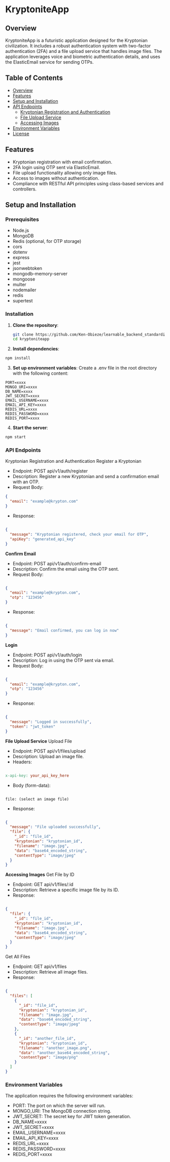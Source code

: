# KryptoniteApp

## Overview

KryptoniteApp is a futuristic application designed for the Kryptonian civilization. It includes a robust authentication system with two-factor authentication (2FA) and a file upload service that handles image files. The application leverages voice and biometric authentication details, and uses the ElasticEmail service for sending OTPs.

## Table of Contents

- [Overview](#overview)
- [Features](#features)
- [Setup and Installation](#setup-and-installation)
- [API Endpoints](#api-endpoints)
  - [Kryptonian Registration and Authentication](#kryptonian-registration-and-authentication)
  - [File Upload Service](#file-upload-service)
  - [Accessing Images](#accessing-images)
- [Environment Variables](#environment-variables)
- [License](#license)

## Features

- Kryptonian registration with email confirmation.
- 2FA login using OTP sent via ElasticEmail.
- File upload functionality allowing only image files.
- Access to images without authentication.
- Compliance with RESTful API principles using class-based services and controllers.

## Setup and Installation

### Prerequisites

- Node.js
- MongoDB
- Redis (optional, for OTP storage)
- cors
- dotenv
- express
- jest
- jsonwebtoken
- mongodb-memory-server
- mongoose
- multer
- nodemailer
- redis
- supertest

### Installation

1. **Clone the repository**:
   ```bash
   git clone https://github.com/Ken-Obieze/learnable_backend_standardisation_test.git
   cd kryptoniteapp
   ```

2. **Install dependencies**:

```bash
npm install
```

3. **Set up environment variables**:
Create a .env file in the root directory with the following content:

```env
PORT=xxxx
MONGO_URI=xxxx
DB_NAME=xxxx
JWT_SECRET=xxxx
EMAIL_USERNAME=xxxx
EMAIL_API_KEY=xxxx
REDIS_URL=xxxx
REDIS_PASSWORD=xxxx
REDIS_PORT=xxxx
```

4. **Start the server**:

```bash
npm start
```

### API Endpoints
Kryptonian Registration and Authentication
Register a Kryptonian
* Endpoint: POST api/v1/auth/register
* Description: Register a new Kryptonian and send a confirmation email with an OTP.
* Request Body:
```json
{
  "email": "example@krypton.com"
}
```
* Response:
```json

{
  "message": "Kryptonian registered, check your email for OTP",
  "apiKey": "generated_api_key"
}

```

**Confirm Email**
* Endpoint: POST api/v1/auth/confirm-email
* Description: Confirm the email using the OTP sent.
* Request Body:
```json

{
  "email": "example@krypton.com",
  "otp": "123456"
}
```

* Response:
```json

{
  "message": "Email confirmed, you can log in now"
}
```
**Login**
* Endpoint: POST api/v1/auth/login
* Description: Log in using the OTP sent via email.
* Request Body:
```json

{
  "email": "example@krypton.com",
  "otp": "123456"
}
```
* Response:
```json

{
  "message": "Logged in successfully",
  "token": "jwt_token"
}
```

**File Upload Service**
Upload File
* Endpoint: POST api/v1/files/upload
* Description: Upload an image file.
* Headers:
```makefile

x-api-key: your_api_key_here
```
* Body (form-data):
```

file: (select an image file)
```
* Response:
```json

{
  "message": "File uploaded successfully",
  "file": {
    "_id": "file_id",
    "kryptonian": "kryptonian_id",
    "filename": "image.jpg",
    "data": "base64_encoded_string",
    "contentType": "image/jpeg"
  }
}
```

**Accessing Images**
Get File by ID
* Endpoint: GET api/v1/files/:id
* Description: Retrieve a specific image file by its ID.
* Response:
```json

{
  "file": {
    "_id": "file_id",
    "kryptonian": "kryptonian_id",
    "filename": "image.jpg",
    "data": "base64_encoded_string",
    "contentType": "image/jpeg"
  }
}
```
Get All Files
* Endpoint: GET api/v1/files
* Description: Retrieve all image files.
* Response:
```json

{
  "files": [
    {
      "_id": "file_id",
      "kryptonian": "kryptonian_id",
      "filename": "image.jpg",
      "data": "base64_encoded_string",
      "contentType": "image/jpeg"
    },
    {
      "_id": "another_file_id",
      "kryptonian": "kryptonian_id",
      "filename": "another_image.png",
      "data": "another_base64_encoded_string",
      "contentType": "image/png"
    }
  ]
}
```

### Environment Variables
The application requires the following environment variables:

* PORT: The port on which the server will run.
* MONGO_URI: The MongoDB connection string.
* JWT_SECRET: The secret key for JWT token generation.
* DB_NAME=xxxx
* JWT_SECRET=xxxx
* EMAIL_USERNAME=xxxx
* EMAIL_API_KEY=xxxx
* REDIS_URL=xxxx
* REDIS_PASSWORD=xxxx
* REDIS_PORT=xxxx
